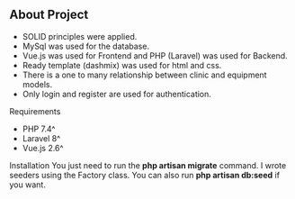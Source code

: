 ## About Project

- SOLID principles were applied.
- MySql was used for the database.
- Vue.js was used for Frontend and PHP (Laravel) was used for Backend.
- Ready template (dashmix) was used for html and css.
- There is a one to many relationship between clinic and equipment models.
- Only login and register are used for authentication.

Requirements
- PHP 7.4^
- Laravel 8^
- Vue.js 2.6^

Installation
You just need to run the **php artisan migrate** command. I wrote seeders using the Factory class. You can also run **php artisan db:seed** if you want. 
